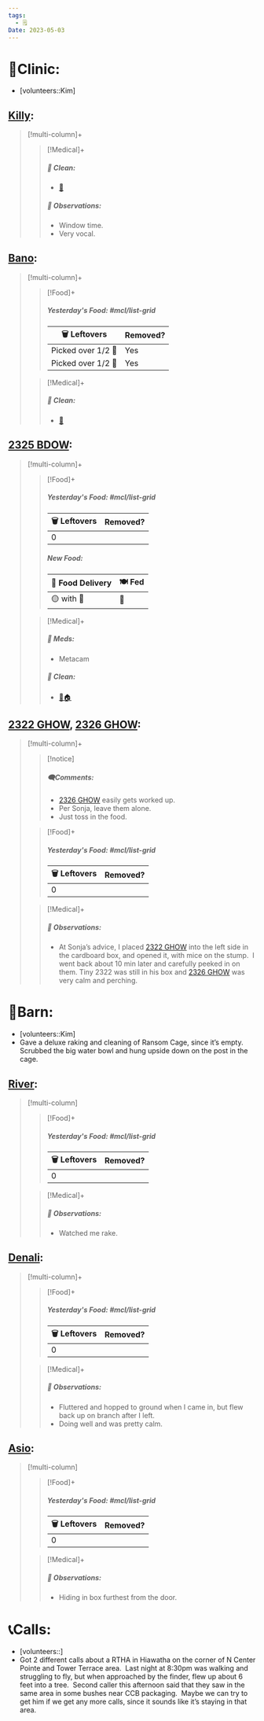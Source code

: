 ```yaml
---
tags:
  - 🗒️
Date: 2023-05-03
---
```


# 🏥Clinic:
- [volunteers::Kim]

## [Killy](../RARE%20Birds/Ed%20Birds/Killy.md):
> [!multi-column]+
>
>> [!Medical]+
>>##### 🫧 Clean:
>> - [🧽](../Admin/Codes/Scrubbed%20cage.md)
>>
>> ##### 🔭 Observations:
>> - Window time.
>> - Very vocal.

## [Bano](../RARE%20Birds/Ed%20Birds/Bano.md):
> [!multi-column]+
>
>> [!Food]+
>> ##### Yesterday's Food: #mcl/list-grid
>> |🗑️ Leftovers| Removed?
>> |---|---|
>>|Picked over 1/2 🐀|Yes|
>>|Picked over 1/2 🐀| Yes
>
>> [!Medical]+
>>##### 🫧 Clean:
>> - [🧽](../Admin/Codes/Scrubbed%20cage.md)

## [2325 BDOW](../RARE%20Birds/2325%20BDOW.md):
> [!multi-column]+
>
>> [!Food]+
>> ##### Yesterday's Food: #mcl/list-grid
>> |🗑️ Leftovers| Removed?
>> |---|---|
>>|0|
>>
>> ##### New Food:
>> |🚚 Food Delivery| 🍽️ Fed|
>> |---|---|
>>|🟡 with 💊|🐀
>
>> [!Medical]+
>> ##### 💊 Meds:
>> - Metacam
>>
>>##### 🫧 Clean:
>> - [🧼🏠](../Admin/Codes/Moved%20to%20clean%20cage.md)

## [2322 GHOW](../RARE%20Birds/2322%20GHOW.md), [2326 GHOW](../RARE%20Birds/2326%20GHOW.md):
> [!multi-column]+
>
>> [!notice]
>> ##### 🗨️Comments:
>> - [2326 GHOW](../RARE%20Birds/2326%20GHOW.md) easily gets worked up.
>> - Per Sonja, leave them alone.
>> - Just toss in the food.
>
>> [!Food]+
>> ##### Yesterday's Food: #mcl/list-grid
>> |🗑️ Leftovers| Removed?
>> |---|---|
>>|0|
>
>> [!Medical]+
>> ##### 🔭 Observations:
>> - At Sonja’s advice, I placed [2322 GHOW](../RARE%20Birds/2322%20GHOW.md) into the left side in the cardboard box, and opened it, with mice on the stump.  I went back about 10 min later and carefully peeked in on them. Tiny 2322 was still in his box and [2326 GHOW](../RARE%20Birds/2326%20GHOW.md) was very calm and perching. 

# 🏡Barn:
- [volunteers::Kim]
- Gave a deluxe raking and cleaning of Ransom Cage, since it’s empty.  Scrubbed the big water bowl and hung upside down on the post in the cage.

## [River](../RARE%20Birds/Ed%20Birds/River.md):
> [!multi-column]
>
>> [!Food]+
>> ##### Yesterday's Food: #mcl/list-grid
>> |🗑️ Leftovers| Removed?
>> |---|---|
>>|0|
>
>> [!Medical]+
>> ##### 🔭 Observations:
>> - Watched me rake.

## [Denali](../RARE%20Birds/Ed%20Birds/Denali.md):
> [!multi-column]+
>
>> [!Food]+
>> ##### Yesterday's Food: #mcl/list-grid
>> |🗑️ Leftovers| Removed?
>> |---|---|
>>|0|
>
>> [!Medical]+
>> ##### 🔭 Observations:
>> - Fluttered and hopped to ground when I came in, but flew back up on branch after I left.
>> - Doing well and was pretty calm.

## [Asio](../RARE%20Birds/Ed%20Birds/Asio.md):
> [!multi-column]
>
>> [!Food]+
>> ##### Yesterday's Food: #mcl/list-grid
>> |🗑️ Leftovers| Removed?
>> |---|---|
>>|0|
>
>> [!Medical]+
>> ##### 🔭 Observations:
>> - Hiding in box furthest from the door.

# 📞Calls:
- [volunteers::]
- Got 2 different calls about a RTHA in Hiawatha on the corner of N Center Pointe and Tower Terrace area.  Last night at 8:30pm was walking and struggling to fly, but when approached by the finder, flew up about 6 feet into a tree.  Second caller this afternoon said that they saw in the same area in some bushes near CCB packaging.  Maybe we can try to get him if we get any more calls, since it sounds like it’s staying in that area.

